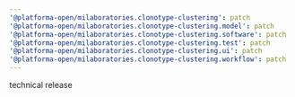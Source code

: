 ```yaml
---
'@platforma-open/milaboratories.clonotype-clustering': patch
'@platforma-open/milaboratories.clonotype-clustering.model': patch
'@platforma-open/milaboratories.clonotype-clustering.software': patch
'@platforma-open/milaboratories.clonotype-clustering.test': patch
'@platforma-open/milaboratories.clonotype-clustering.ui': patch
'@platforma-open/milaboratories.clonotype-clustering.workflow': patch
---
```


technical release
